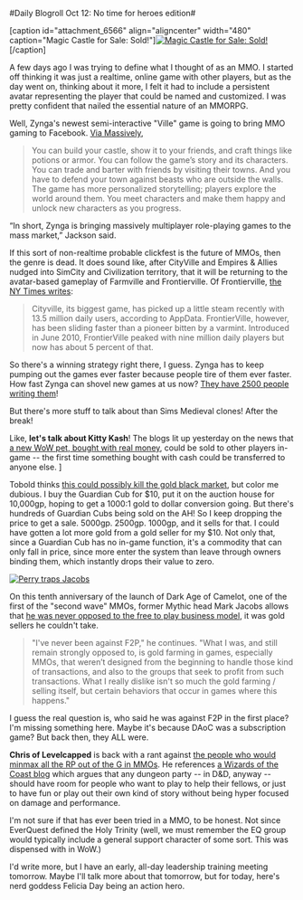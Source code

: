 #Daily Blogroll Oct 12: No time for heroes edition#

[caption id="attachment\_6566" align="aligncenter" width="480" caption="Magic Castle for Sale: Sold!"][![](http://westkarana.com/wp-content/uploads/2011/10/castleville.png "Magic Castle for Sale: Sold!")](http://westkarana.com/wp-content/uploads/2011/10/castleville.png)[/caption]

A few days ago I was trying to define what I thought of as an MMO. I started off thinking it was just a realtime, online game with other players, but as the day went on, thinking about it more, I felt it had to include a persistent avatar representing the player that could be named and customized. I was pretty confident that nailed the essential nature of an MMORPG.

Well, Zynga's newest semi-interactive "Ville" game is going to bring MMO gaming to Facebook. [Via Massively](http://massively.joystiq.com/2011/10/11/zyngas-castleville-hopes-to-enter-mmo-territory/), 


> You can build your castle, show it to your friends, and craft things like potions or armor. You can follow the game’s story and its characters. You can trade and barter with friends by visiting their towns. And you have to defend your town against beasts who are outside the walls. The game has more personalized storytelling; players explore the world around them. You meet characters and make them happy and unlock new characters as you progress.

“In short, Zynga is bringing massively multiplayer role-playing games to the mass market,” Jackson said.



If this sort of non-realtime probable clickfest is the future of MMOs, then the genre is dead. It does sound like, after CityVille and Empires & Allies nudged into SimCity and Civilization territory, that it will be returning to the avatar-based gameplay of Farmville and Frontierville. Of Frontierville, [the NY Times writes](http://bits.blogs.nytimes.com/2011/10/11/zynga-releases-new-games-and-a-new-platform/):


> Cityville, its biggest game, has picked up a little steam recently with 13.5 million daily users, according to AppData. FrontierVille, however, has been sliding faster than a pioneer bitten by a varmint. Introduced in June 2010, FrontierVille peaked with nine million daily players but now has about 5 percent of that.



So there's a winning strategy right there, I guess. Zynga has to keep pumping out the games ever faster because people tire of them ever faster. How fast Zynga can shovel new games at us now? [They have 2500 people writing them](http://venturebeat.com/2011/10/11/zynga-launches-a-broadside-of-10-new-social-and-mobile-games/)!

But there's more stuff to talk about than Sims Medieval clones! After the break!


Like, **let's talk about Kitty Kash**! The blogs lit up yesterday on the news that [a new WoW pet, bought with real money](http://us.battle.net/wow/en/blog/3665632/Sneak_Peek_Guardian_Cub_Tradable_Pet-10_10_2011#blog), could be sold to other players in-game -- the first time something bought with cash could be transferred to anyone else. ]

Tobold thinks [this could possibly kill the gold black market](http://tobolds.blogspot.com/2011/10/world-of-warcraft-introduces-real-money.html), but color me dubious. I buy the Guardian Cub for $10, put it on the auction house for 10,000gp, hoping to get a 1000:1 gold to dollar conversion going. But there's hundreds of Guardian Cubs being sold on the AH! So I keep dropping the price to get a sale. 5000gp. 2500gp. 1000gp, and it sells for that. I could have gotten a lot more gold from a gold seller for my $10. Not only that, since a Guardian Cub has no in-game function, it's a commodity that can only fall in price, since more enter the system than leave through owners binding them, which instantly drops their value to zero.

[![](http://westkarana.com/wp-content/uploads/2011/10/perry.png "Perry traps Jacobs")](http://westkarana.com/wp-content/uploads/2011/10/perry.png)

On this tenth anniversary of the launch of Dark Age of Camelot, one of the first of the "second wave" MMOs, former Mythic head Mark Jacobs allows that [he was never opposed to the free to play business model](http://www.mmorpg.com/showFeature.cfm/loadFeature/5684/page/1), it was gold sellers he couldn't take.


> "I've never been against F2P," he continues. "What I was, and still remain strongly opposed to, is gold farming in games, especially MMOs, that weren’t designed from the beginning to handle those kind of transactions, and also to the groups that seek to profit from such transactions. What I really dislike isn't so much the gold farming / selling itself, but certain behaviors that occur in games where this happens."



I guess the real question is, who said he was against F2P in the first place? I'm missing something here. Maybe it's because DAoC was a subscription game? But back then, they ALL were.

**Chris of Levelcapped** is back with a rant against [the people who would minmax all the RP out of the G in MMOs](http://www.levelcapped.com/2011/10/11/think-about-it-putting-the-rpg-back-in-mmos/). He references [a Wizards of the Coast blog](http://www.wizards.com/DnD/Article.aspx?x=dnd/4ll/20111011) which argues that any dungeon party -- in D&D, anyway -- should have room for people who want to play to help their fellows, or just to have fun or play out their own kind of story without being hyper focused on damage and performance. 

I'm not sure if that has ever been tried in a MMO, to be honest. Not since EverQuest defined the Holy Trinity (well, we must remember the EQ group would typically include a general support character of some sort. This was dispensed with in WoW.)

I'd write more, but I have an early, all-day leadership training meeting tomorrow. Maybe I'll talk more about that tomorrow, but for today, here's nerd goddess Felicia Day being an action hero.


